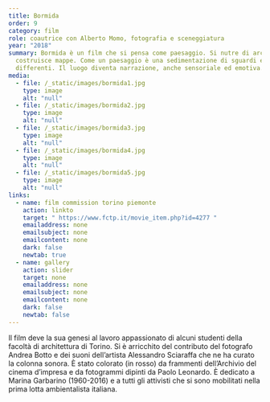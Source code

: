 ```yaml
---
title: Bormida
order: 9
category: film
role: coautrice con Alberto Momo, fotografia e sceneggiatura
year: "2018"
summary: Bormida è un film che si pensa come paesaggio. Si nutre di archivi e
  costruisce mappe. Come un paesaggio è una sedimentazione di sguardi e di tempi
  differenti. Il luogo diventa narrazione, anche sensoriale ed emotiva.
media:
  - file: /_static/images/bormida1.jpg
    type: image
    alt: "null"
  - file: /_static/images/bormida2.jpg
    type: image
    alt: "null"
  - file: /_static/images/bormida3.jpg
    type: image
    alt: "null"
  - file: /_static/images/bormida4.jpg
    type: image
    alt: "null"
  - file: /_static/images/bormida5.jpg
    type: image
    alt: "null"
links:
  - name: film commission torino piemonte
    action: linkto
    target: " https://www.fctp.it/movie_item.php?id=4277 "
    emailaddress: none
    emailsubject: none
    emailcontent: none
    dark: false
    newtab: true
  - name: gallery
    action: slider
    target: none
    emailaddress: none
    emailsubject: none
    emailcontent: none
    dark: false
    newtab: false
---
```

Il film deve la sua genesi al lavoro appassionato di alcuni studenti della facoltà di architettura di Torino. Si è arricchito del contributo del fotografo Andrea Botto e dei suoni dell’artista Alessandro Sciaraffa che ne ha curato la colonna sonora. È stato colorato (in rosso) da frammenti dell’Archivio del cinema d’impresa e da fotogrammi dipinti da Paolo Leonardo. È dedicato a Marina Garbarino (1960-2016) e a tutti gli attivisti che si sono mobilitati nella prima lotta ambientalista italiana.
